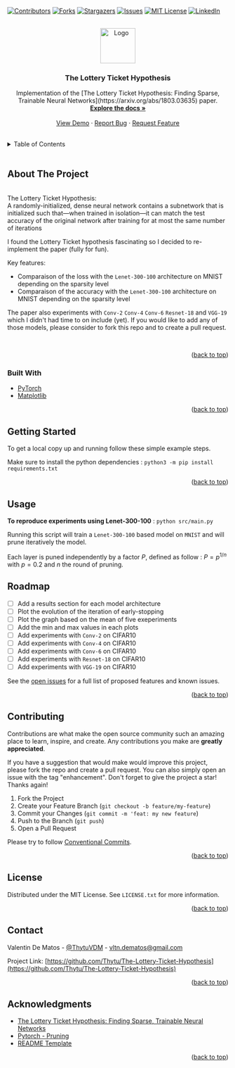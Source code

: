<div id="top"></div>

[![Contributors][contributors-shield]][contributors-url]
[![Forks][forks-shield]][forks-url]
[![Stargazers][stars-shield]][stars-url]
[![Issues][issues-shield]][issues-url]
[![MIT License][license-shield]][license-url]
[![LinkedIn][linkedin-shield]][linkedin-url]


<br />
<div align="center">
  <a href="https://github.com/Thytu/The-Lottery-Ticket-Hypothesis">
    <img src="https://img.icons8.com/external-justicon-flat-justicon/344/external-lottery-gambling-justicon-flat-justicon.png" alt="Logo" width="80" height="80">
  </a>

  <h3 align="center">The Lottery Ticket Hypothesis</h3>

  <p align="center">
    Implementation of the [The Lottery Ticket Hypothesis: Finding Sparse, Trainable Neural Networks](https://arxiv.org/abs/1803.03635) paper.
    <br />
    <a href="#usage"><strong>Explore the docs »</strong></a>
    <br />
    <br />
    <a href="#about-the-project">View Demo</a>
    · <a href="https://github.com/Thytu/The-Lottery-Ticket-Hypothesis/issues">Report Bug</a>
    · <a href="https://github.com/Thytu/The-Lottery-Ticket-Hypothesis/issues">Request Feature</a>
  </p>
</div>

<br/>

<!-- TABLE OF CONTENTS -->
<details>
  <summary>Table of Contents</summary>
  <ol>
    <li><a href="#about-the-project">About The Project</a></li>
    <li><a href="#getting-started">Getting Started</a></li>
    <li><a href="#usage">Usage</a></li>
    <li><a href="#roadmap">Roadmap</a></li>
    <li><a href="#contributing">Contributing</a></li>
    <li><a href="#license">License</a></li>
    <li><a href="#contact">Contact</a></li>
    <li><a href="#acknowledgments">Acknowledgments</a></li>
  </ol>
</details>

<br/>


## About The Project

<br>The Lottery Ticket Hypothesis:<br/> A randomly-initialized, dense neural network contains a subnetwork that is initialized such that—when trained in isolation—it can match the test accuracy of the original network after training for at most the same number of iterations

I found the Lottery Ticket hypothesis fascinating so I decided to re-implement the paper (fully for fun).

Key features:
* Comparaison of the loss with the `Lenet-300-100` architecture on MNIST depending on the sparsity level
* Comparaison of the accuracy with the `Lenet-300-100` architecture on MNIST depending on the sparsity level

The paper also experiments with `Conv-2` `Conv-4` `Conv-6` `Resnet-18` and `VGG-19` which I didn't had time to on include (yet).
If you would like to add any of those models, please consider to fork this repo and to create a pull request.

<br/>

<p align="right">(<a href="#top">back to top</a>)</p>


### Built With

* [PyTorch](https://pytorch.org)
* [Matplotlib](https://matplotlib.org/)

<p align="right">(<a href="#top">back to top</a>)</p>


## Getting Started

To get a local copy up and running follow these simple example steps.

Make sure to install the python dependencies : `python3 -m pip install requirements.txt`


<p align="right">(<a href="#top">back to top</a>)</p>


## Usage

**To reproduce experiments using Lenet-300-100** : `python src/main.py`

Running this script will train a `Lenet-300-100` based model on `MNIST` and will prune iteratively the model.

Each layer is puned independently by a factor $P$, defined as follow : $P=p^{1/n}$ with $p=0.2$ and $n$ the round of pruning.

## Roadmap

- [ ] Add a results section for each model architecture
- [ ] Plot the evolution of the iteration of early-stopping
- [ ] Plot the graph based on the mean of five exeperiments
- [ ] Add the min and max values in each plots
- [ ] Add experiments with `Conv-2` on CIFAR10
- [ ] Add experiments with `Conv-4` on CIFAR10
- [ ] Add experiments with `Conv-6` on CIFAR10
- [ ] Add experiments with `Resnet-18` on CIFAR10
- [ ] Add experiments with `VGG-19` on CIFAR10

See the [open issues](https://github.com/Thytu/The-Lottery-Ticket-Hypothesis/issues) for a full list of proposed features and known issues.

<p align="right">(<a href="#top">back to top</a>)</p>


## Contributing

Contributions are what make the open source community such an amazing place to learn, inspire, and create. Any contributions you make are **greatly appreciated**.

If you have a suggestion that would make would improve this project, please fork the repo and create a pull request. You can also simply open an issue with the tag "enhancement".
Don't forget to give the project a star! Thanks again!


1. Fork the Project
2. Create your Feature Branch (`git checkout -b feature/my-feature`)
3. Commit your Changes (`git commit -m 'feat: my new feature`)
4. Push to the Branch (`git push`)
5. Open a Pull Request

Please try to follow [Conventional Commits](https://www.conventionalcommits.org/en/v1.0.0/).

<p align="right">(<a href="#top">back to top</a>)</p>



## License

Distributed under the MIT License. See `LICENSE.txt` for more information.

<p align="right">(<a href="#top">back to top</a>)</p>


## Contact

Valentin De Matos - [@ThytuVDM](https://twitter.com/ThytuVDM) - vltn.dematos@gmail.com

Project Link: [https://github.com/Thytu/The-Lottery-Ticket-Hypothesis](https://github.com/Thytu/The-Lottery-Ticket-Hypothesis)

<p align="right">(<a href="#top">back to top</a>)</p>


## Acknowledgments

* [The Lottery Ticket Hypothesis: Finding Sparse, Trainable Neural Networks](https://arxiv.org/abs/1803.03635)
* [Pytorch - Pruning](https://pytorch.org/tutorials/intermediate/pruning_tutorial.html)
* [README Template](https://github.com/othneildrew/Best-README-Template)

<p align="right">(<a href="#top">back to top</a>)</p>



<!-- MARKDOWN LINKS & IMAGES -->
[contributors-shield]: https://img.shields.io/github/contributors/Thytu/The-Lottery-Ticket-Hypothesis.svg?style=for-the-badge
[contributors-url]: https://github.com/Thytu/The-Lottery-Ticket-Hypothesis/graphs/contributors
[issues]: https://img.shields.io/github/issues/Thytu/The-Lottery-Ticket-Hypothesis
[forks-shield]: https://img.shields.io/github/forks/Thytu/The-Lottery-Ticket-Hypothesis.svg?style=for-the-badge
[forks-url]: https://github.com/Thytu/The-Lottery-Ticket-Hypothesis/network/members
[stars-shield]: https://img.shields.io/github/stars/Thytu/The-Lottery-Ticket-Hypothesis.svg?style=for-the-badge
[stars-url]: https://github.com/Thytu/The-Lottery-Ticket-Hypothesis/stargazers
[issues-shield]: https://img.shields.io/github/issues/Thytu/The-Lottery-Ticket-Hypothesis.svg?style=for-the-badge
[issues-url]: https://github.com/Thytu/The-Lottery-Ticket-Hypothesis/issues
[license-shield]: https://img.shields.io/github/license/Thytu/The-Lottery-Ticket-Hypothesis.svg?style=for-the-badge
[license-url]: https://github.com/Thytu/The-Lottery-Ticket-Hypothesis/blob/master/LICENSE.txt
[linkedin-shield]: https://img.shields.io/badge/-LinkedIn-black.svg?style=for-the-badge&logo=linkedin&colorB=555
[linkedin-url]: https://linkedin.com/in/valentin-de-matos
[product-screenshot]: .img/demo-simple.gif
